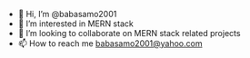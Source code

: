 - 👋 Hi, I’m @babasamo2001
- 👀 I’m interested in MERN stack
- 💞️ I’m looking to collaborate on MERN stack related projects
- 📫 How to reach me babasamo2001@yahoo.com

<!---
babasamo2001/babasamo2001 is a ✨ special ✨ repository because its `README.md` (this file) appears on your GitHub profile.
You can click the Preview link to take a look at your changes.
--->
